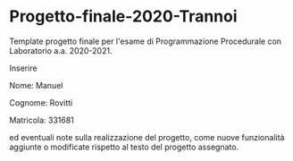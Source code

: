 # Progetto-finale-2020-Trannoi
Template progetto finale per l'esame di Programmazione Procedurale con Laboratorio a.a. 2020-2021.

Inserire

Nome: Manuel

Cognome: Rovitti 

Matricola: 331681


ed eventuali note sulla realizzazione del progetto, come nuove funzionalità aggiunte o modificate rispetto al testo del progetto assegnato.
